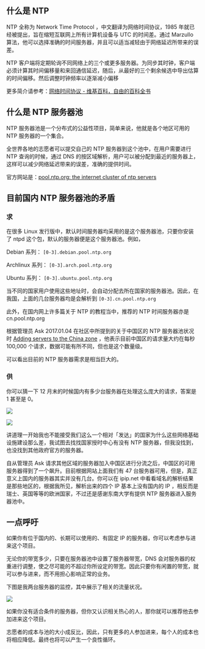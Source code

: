 <!--
国内 NTP 服务器池可能需要你的帮助
NTP 全称为 Network Time Protocol ，中文翻译为网络时间协议，1985年就已经被提出，旨在缩短互联网上所有计算机设备与 UTC 的时间差。通过 Marzullo 算法，他可以选择准确的时间服务器，并且可以适当减轻由于网络延迟所带来的误差。
1497753838
-->

## 什么是 NTP

NTP 全称为 Network Time Protocol ，中文翻译为网络时间协议，1985 年就已经被提出，旨在缩短互联网上所有计算机设备与 UTC 的时间差。通过 Marzullo 算法，他可以选择准确的时间服务器，并且可以适当减轻由于网络延迟所带来的误差。

NTP 客户端将定期轮询不同网络上的三个或更多服务器。为同步其时钟，客户端必须计算其时间偏移量和来回通信延迟，随后，从最好的三个剩余候选中导出估算的时间偏移。然后调整时钟频率以逐渐减小偏移

更多简介请参考：[网络时间协议 - 维基百科，自由的百科全书](https://zh.wikipedia.org/wiki/%E7%B6%B2%E8%B7%AF%E6%99%82%E9%96%93%E5%8D%94%E5%AE%9A)

## 什么是 NTP 服务器池

NTP 服务器池是一个分布式的公益性项目，简单来说，他就是各个地区可用的 NTP 服务器的一个集合。

全世界各地的志愿者可以提交自己的 NTP 服务器到这个池中，在用户需要进行 NTP 查询的时候，通过 DNS 的按区域解析，用户可以被分配到最近的服务器上，这样可以减少网络延迟带来的误差，准确的提供时间。

官方网站是：[pool.ntp.org: the internet cluster of ntp servers](http://www.pool.ntp.org/zh/)

## 目前国内 NTP 服务器池的矛盾

### 求

在很多 Linux 发行版中，默认时间服务器均采用的是这个服务器池，只要你安装了 ntpd 这个包，默认的服务器便是这个服务器池。例如，

Debian 系列： `[0-3].debian.pool.ntp.org`

Archlinux 系列： `[0-3].arch.pool.ntp.org`

Ubuntu 系列： `[0-3].ubuntu.pool.ntp.org`

当不同的国家用户使用这些地址时，会自动分配去所在国家的服务器池。因此，在我国，上面的几台服务器均是会解析到 `[0-3].cn.pool.ntp.org`

此外，在国内网上许多篇关于 NTP 的教程当中，推荐的 NTP 时间服务器亦是 cn.pool.ntp.org

根据管理员 Ask 2017.01.04 在社区中所提到的关于中国区的 NTP 服务器池状况时 [Adding servers to the China zone](https://community.ntppool.org/t/adding-servers-to-the-china-zone/88?u=imlonghao) ，他表示目前中国区的请求量大约在每秒 100,000 个请求，数据可能有所不同，但也是这个数量级。

可以看出目前的 NTP 服务器需求是相当巨大的。

### 供

你可以猜一下 12 月末的时候国内有多少台服务器在处理这么庞大的请求，答案是 1 甚至是 0。

![](https://vip1.loli.net/2019/12/26/NiUY2n7AXzFodLJ.png)

![](https://vip1.loli.net/2019/12/26/uxCa4bQfNjVrDY3.png)

讲道理一开始我也不能接受我们这么一个相对「发达」的国家为什么这些网络基础设施建设那么差，我试图去找找国家授时中心有没有 NTP 服务器，但我没找到，也没找到其他政府官方的服务器。

自从管理员 Ask 请求其他区域的服务器加入中国区进行分流之后，中国区的可用服务器得到了一个飙升。目前根据网站上面我们有 47 台服务器可用，但是，真正意义上国内的服务器其实并没有几台。你可以在 ipip.net 中看看域名的解析结果是那些地区的，根据我所见，解析出来的四个 IP 基本上没有国内的 IP ，相反而是瑞士、英国等等的欧洲国家，不过还是感谢东南大学有提供 NTP 服务器进入服务器池中。

## 一点呼吁

如果你有位于国内的、长期可以使用的、有固定 IP 的服务器，你可以考虑参与进来这个项目。

无论你的带宽多少，只要在服务器池中设置了服务器带宽，DNS 会对服务器的权重进行调整，使之尽可能的不超过你所设定的带宽。因此只要你有闲置的带宽，就可以参与进来，而不用担心影响正常的业务。

下图是我两台服务器的监控，其中展示了相关的流量状况。

![](https://vip1.loli.net/2019/12/26/PjOZx6TgyB3uLke.png)

如果你没有适合条件的服务器，但你又认识相关热心的人，那你就可以推荐他去参加进来这个项目。

志愿者的成本与池的大小成反比，因此，只有更多的人参加进来，每个人的成本也将相应降低。最终也将可以产生一个良性循环。
